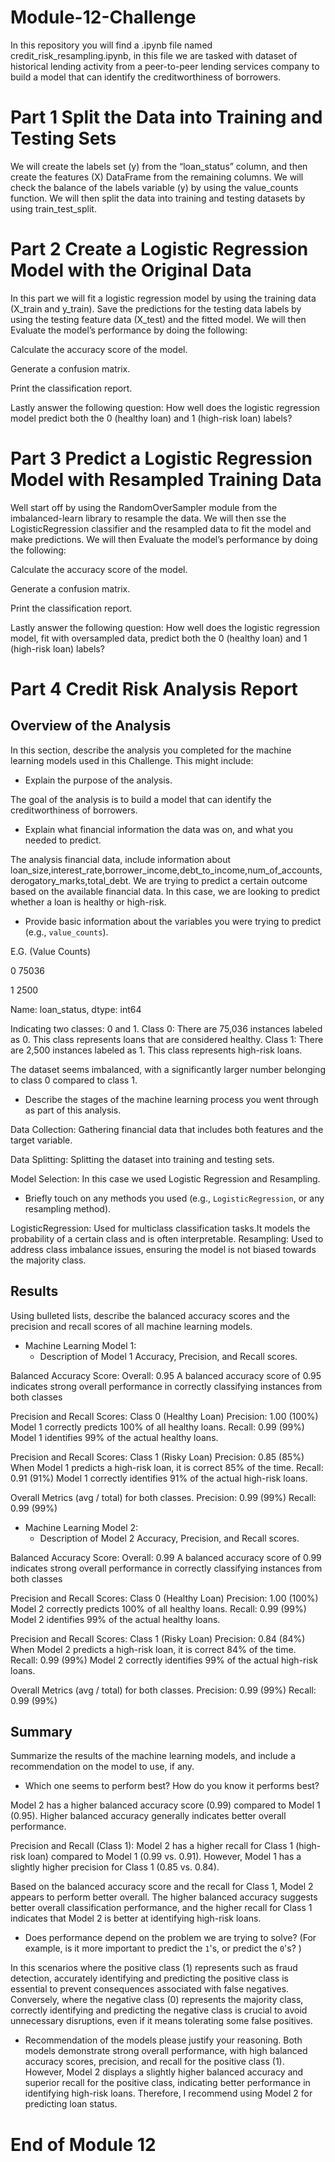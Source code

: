 # Module-12-Challenge
In this repository you will find a .ipynb file named credit_risk_resampling.ipynb, in this file we are tasked with dataset of historical lending activity from a peer-to-peer lending services company to build a model that can identify the creditworthiness of borrowers.

# Part 1 Split the Data into Training and Testing Sets
We will create the labels set (y) from the “loan_status” column, and then create the features (X) DataFrame from the remaining columns.
We will check the balance of the labels variable (y) by using the value_counts function.
We will then split the data into training and testing datasets by using train_test_split. 

# Part 2 Create a Logistic Regression Model with the Original Data
In this part we will fit a logistic regression model by using the training data (X_train and y_train).
Save the predictions for the testing data labels by using the testing feature data (X_test) and the fitted model.
We will then Evaluate the model’s performance by doing the following:

Calculate the accuracy score of the model.

Generate a confusion matrix.

Print the classification report.

Lastly answer the following question: How well does the logistic regression model predict both the 0 (healthy loan) and 1 (high-risk loan) labels?

# Part 3 Predict a Logistic Regression Model with Resampled Training Data
Well start off by using the RandomOverSampler module from the imbalanced-learn library to resample the data.
We will then sse the LogisticRegression classifier and the resampled data to fit the model and make predictions.
We will then Evaluate the model’s performance by doing the following:

Calculate the accuracy score of the model.

Generate a confusion matrix.

Print the classification report.

Lastly answer the following question: How well does the logistic regression model, fit with oversampled data, predict both the 0 (healthy loan) and 1 (high-risk loan) labels?

# Part 4  Credit Risk Analysis Report

## Overview of the Analysis

In this section, describe the analysis you completed for the machine learning models used in this Challenge. This might include:

* Explain the purpose of the analysis.

 The goal of the analysis is to build a model that can identify the creditworthiness of borrowers.

* Explain what financial information the data was on, and what you needed to predict.

The analysis financial data, include information about loan_size,interest_rate,borrower_income,debt_to_income,num_of_accounts,	derogatory_marks,total_debt. We are trying to predict a certain outcome based on the available financial data. In this case, we are looking to predict whether a loan is healthy or high-risk.


* Provide basic information about the variables you were trying to predict (e.g., `value_counts`).

E.G. (Value Counts) 

0    75036

1     2500

Name: loan_status, dtype: int64

Indicating two classes: 0 and 1.
Class 0: There are 75,036 instances labeled as 0. This class represents loans that are considered healthy.
Class 1: There are 2,500 instances labeled as 1. This class represents high-risk loans.

The dataset seems imbalanced, with a significantly larger number belonging to class 0 compared to class 1.


* Describe the stages of the machine learning process you went through as part of this analysis.

Data Collection: Gathering financial data that includes both features and the target variable.

Data Splitting: Splitting the dataset into training and testing sets.

Model Selection: In this case we used Logistic Regression and Resampling.

* Briefly touch on any methods you used (e.g., `LogisticRegression`, or any resampling method).

LogisticRegression: Used for multiclass classification tasks.It models the probability of a certain class and is often interpretable.
Resampling: Used to address class imbalance issues, ensuring the model is not biased towards the majority class.


## Results

Using bulleted lists, describe the balanced accuracy scores and the precision and recall scores of all machine learning models.

* Machine Learning Model 1:
  * Description of Model 1 Accuracy, Precision, and Recall scores.

Balanced Accuracy Score:
Overall: 0.95 A balanced accuracy score of 0.95 indicates strong overall performance in correctly classifying instances from both classes

Precision and Recall Scores: Class 0 (Healthy Loan)
Precision: 1.00 (100%) Model 1 correctly predicts 100% of all healthy loans.
Recall: 0.99 (99%) Model 1 identifies 99% of the actual healthy loans.

Precision and Recall Scores: Class 1 (Risky Loan)
Precision: 0.85 (85%) When Model 1 predicts a high-risk loan, it is correct 85% of the time.
Recall: 0.91 (91%)  Model 1 correctly identifies 91% of the actual high-risk loans.

Overall Metrics (avg / total) for both classes.
Precision: 0.99 (99%)
Recall: 0.99 (99%)


* Machine Learning Model 2:
  * Description of Model 2 Accuracy, Precision, and Recall scores.

Balanced Accuracy Score:
Overall: 0.99 A balanced accuracy score of 0.99 indicates strong overall performance in correctly classifying instances from both classes

Precision and Recall Scores: Class 0 (Healthy Loan)
Precision: 1.00 (100%) Model 2 correctly predicts 100% of all healthy loans.
Recall: 0.99 (99%) Model 2 identifies 99% of the actual healthy loans.

Precision and Recall Scores: Class 1 (Risky Loan)
Precision: 0.84 (84%) When Model 2 predicts a high-risk loan, it is correct 84% of the time.
Recall: 0.99 (99%) Model 2 correctly identifies 99% of the actual high-risk loans.


Overall Metrics (avg / total) for both classes.
Precision: 0.99 (99%)
Recall: 0.99 (99%)

## Summary

Summarize the results of the machine learning models, and include a recommendation on the model to use, if any.

* Which one seems to perform best? How do you know it performs best?

 Model 2 has a higher balanced accuracy score (0.99) compared to Model 1 (0.95). Higher balanced accuracy generally indicates better overall performance.

Precision and Recall (Class 1): Model 2 has a higher recall for Class 1 (high-risk loan) compared to Model 1 (0.99 vs. 0.91). However, Model 1 has a slightly higher precision for Class 1 (0.85 vs. 0.84).

Based on the balanced accuracy score and the recall for Class 1, Model 2 appears to perform better overall. The higher balanced accuracy suggests better overall classification performance, and the higher recall for Class 1 indicates that Model 2 is better at identifying high-risk loans.



* Does performance depend on the problem we are trying to solve? (For example, is it more important to predict the `1`'s, or predict the `0`'s? )

 In this scenarios where the positive class (1) represents such as fraud detection, accurately identifying and predicting the positive class is essential to prevent consequences associated with false negatives. Conversely, where the negative class (0) represents the majority class, correctly identifying and predicting the negative class is crucial to avoid unnecessary disruptions, even if it means tolerating some false positives. 

* Recommendation of the models please justify your reasoning.
Both models demonstrate strong overall performance, with high balanced accuracy scores, precision, and recall for the positive class (1). However, Model 2 displays a slightly higher balanced accuracy and superior recall for the positive class, indicating better performance in identifying high-risk loans. Therefore, I recommend using Model 2 for predicting loan status.





# End of Module 12
